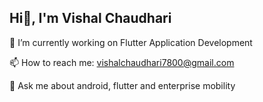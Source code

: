 ## Hi👋,  I'm Vishal Chaudhari

🔭 I’m currently working on Flutter Application Development<br>

📫 How to reach me: vishalchaudhari7800@gmail.com<br>

💬 Ask me about android, flutter and enterprise mobility<br>
<!--
**VishalRChaudhari/VishalRChaudhari** is a ✨ _special_ ✨ repository because its `README.md` (this file) appears on your GitHub profile.

Here are some ideas to get you started:

- 🔭 I’m currently working on Flutter Application Development
- 🌱 I’m currently learning 
- 👯 I’m looking to collaborate on ...
- 🤔 I’m looking for help with ...
- 💬 Ask me about ...
- 📫 How to reach me: ...
- 😄 Pronouns: ...
- ⚡ Fun fact: ...
-->
